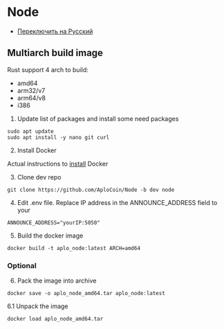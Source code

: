 # Node
*  [Переключить на Русский](https://github.com/AploCoin/Node/blob/dev/README_ru.md)
## Multiarch build image
Rust support 4 arch to build:
- amd64
- arm32/v7
- arm64/v8
- i386

1. Update list of packages and install some need packages
```
sudo apt update
sudo apt install -y nano git curl
```
2. Install Docker

Actual instructions to [install](https://docs.docker.com/engine/install/ubuntu/) Docker

3. Clone dev repo

```
git clone https://github.com/AploCoin/Node -b dev node
```
4. Edit  .env file.  Replace IP address in the ANNOUNCE_ADDRESS field to your
```
ANNOUNCE_ADDRESS="yourIP:5050"
```
5. Build the docker image
```
docker build -t aplo_node:latest ARCH=amd64
```
### Optional
6. Pack the image into archive
```
docker save -o aplo_node_amd64.tar aplo_node:latest
```
6.1 Unpack the image
```
docker load aplo_node_amd64.tar
```
